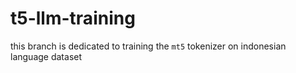 # t5-llm-training
this branch is dedicated to training the `mt5` tokenizer on indonesian language dataset